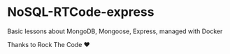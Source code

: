# NoSQL-RTCode-express
Basic lessons about MongoDB, Mongoose, Express, managed with Docker

Thanks to Rock The Code ❤️

